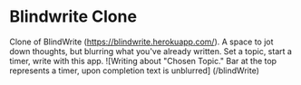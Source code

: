 # Blindwrite Clone
 Clone of BlindWrite (https://blindwrite.herokuapp.com/).
 A space to jot down thoughts, but blurring what you've already written. 
 Set a topic, start a timer, write with this app.
![Writing about "Chosen Topic." Bar at the top represents a timer, upon completion text is unblurred] (/blindWrite)
